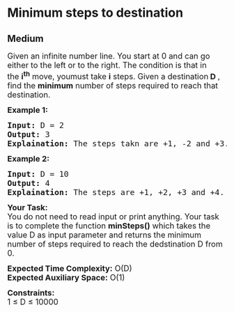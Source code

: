 # Minimum steps to destination
## Medium
<div class="problems_problem_content__Xm_eO"><p><span style="font-size:18px">Given an infinite number&nbsp;line. You start at 0 and can go either to the left or to the right. The condition is that in the&nbsp;<strong>i<sup>th</sup></strong> move, youmust&nbsp;take <strong>i</strong> steps. Given a destination<strong> D&nbsp;</strong>, find&nbsp;the <strong>minimum</strong> number of steps required to reach that destination.</span></p>

<p><strong><span style="font-size:18px">Example 1:</span></strong></p>

<pre><span style="font-size:18px"><strong>Input:</strong> D = 2
<strong>Output:</strong> 3
<strong>Explaination:</strong> The steps takn are +1, -2 and +3.</span></pre>

<p><strong><span style="font-size:18px">Example 2:</span></strong></p>

<pre><span style="font-size:18px"><strong>Input:</strong> D = 10
<strong>Output:</strong> 4
<strong>Explaination:</strong> The steps are +1, +2, +3 and +4.</span></pre>

<p><span style="font-size:18px"><strong>Your Task:</strong><br>
You do not need to read input or print anything. Your task is to complete the function <strong>minSteps()</strong> which takes the value D as input parameter and returns the minimum number of steps required to reach the dedstination D from 0.</span></p>

<p><span style="font-size:18px"><strong>Expected Time Complexity:</strong> O(D)<br>
<strong>Expected Auxiliary Space:</strong> O(1)</span></p>

<p><span style="font-size:18px"><strong>Constraints:</strong><br>
1 ≤ D ≤ 10000</span></p>
</div>
